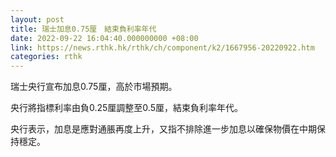 ```yaml
---
layout: post
title: 瑞士加息0.75厘　結束負利率年代
date: 2022-09-22 16:04:40.000000000 +08:00
link: https://news.rthk.hk/rthk/ch/component/k2/1667956-20220922.htm
categories: rthk
---
```


瑞士央行宣布加息0.75厘，高於市場預期。

央行將指標利率由負0.25厘調整至0.5厘，結束負利率年代。

央行表示，加息是應對通脹再度上升，又指不排除進一步加息以確保物價在中期保持穩定。
